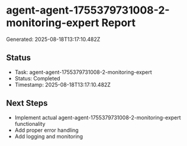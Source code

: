 # agent-agent-1755379731008-2-monitoring-expert Report

Generated: 2025-08-18T13:17:10.482Z

## Status
- Task: agent-agent-1755379731008-2-monitoring-expert
- Status: Completed
- Timestamp: 2025-08-18T13:17:10.482Z

## Next Steps
- Implement actual agent-agent-1755379731008-2-monitoring-expert functionality
- Add proper error handling
- Add logging and monitoring
